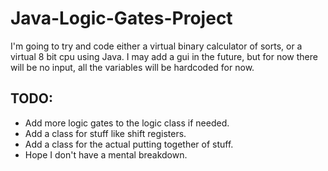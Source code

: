 # Java-Logic-Gates-Project
I'm going to try and code either a virtual binary calculator of sorts, or a virtual 8 bit cpu using Java. I may add a gui in the future, but for now there will be no input, all the variables will be hardcoded for now.

## TODO:
* Add more logic gates to the logic class if needed.
* Add a class for stuff like shift registers.
* Add a class for the actual putting together of stuff.
* Hope I don't have a mental breakdown. 
